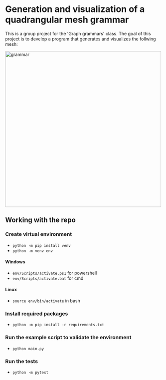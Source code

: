 # Generation and visualization of a quadrangular mesh grammar

This is a group project for the 'Graph grammars' class. The goal of this project is to develop a program that generates and visualizes the follwing mesh:

<img src="grammar.png" alt="grammar" width="500"/>

## Working with the repo

### Create virtual environment

- `python -m pip install venv`
- `python -m venv env`

#### Windows

- `env/Scripts/activate.ps1` for powershell
- `env/Scripts/activate.bat` for cmd

#### Linux

- `source env/bin/activate` in bash

### Install required packages

- `python -m pip install -r requirements.txt`

### Run the example script to validate the environment

- `python main.py`

### Run the tests

- `python -m pytest`
